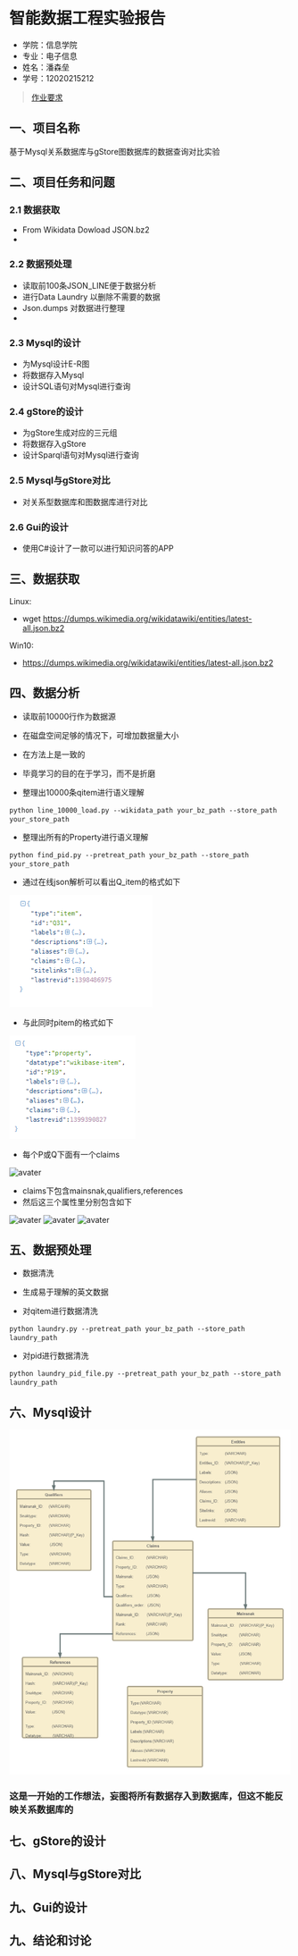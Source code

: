 智能数据工程实验报告
====================

- 学院：信息学院
- 专业：电子信息
- 姓名：潘森垒
- 学号：12020215212


> [作业要求](作业要求.md)


## 一、项目名称
基于Mysql关系数据库与gStore图数据库的数据查询对比实验

## 二、项目任务和问题
### 2.1 数据获取

* From Wikidata Dowload JSON.bz2
* 
### 2.2 数据预处理

* 读取前100条JSON_LINE便于数据分析
* 进行Data Laundry 以删除不需要的数据
* Json.dumps 对数据进行整理
* 
### 2.3 Mysql的设计

* 为Mysql设计E-R图
* 将数据存入Mysql
* 设计SQL语句对Mysql进行查询

### 2.4 gStore的设计

* 为gStore生成对应的三元组
* 将数据存入gStore
* 设计Sparql语句对Mysql进行查询

### 2.5 Mysql与gStore对比

* 对关系型数据库和图数据库进行对比

### 2.6 Gui的设计

* 使用C#设计了一款可以进行知识问答的APP

## 三、数据获取

Linux:
* wget https://dumps.wikimedia.org/wikidatawiki/entities/latest-all.json.bz2

Win10: 
* https://dumps.wikimedia.org/wikidatawiki/entities/latest-all.json.bz2

## 四、数据分析
* 读取前10000行作为数据源
* 在磁盘空间足够的情况下，可增加数据量大小
* 在方法上是一致的
* 毕竟学习的目的在于学习，而不是折磨

* 整理出10000条qitem进行语义理解
```
python line_10000_load.py --wikidata_path your_bz_path --store_path your_store_path
```

* 整理出所有的Property进行语义理解
```
python find_pid.py --pretreat_path your_bz_path --store_path your_store_path
```

* 通过在线json解析可以看出Q_item的格式如下

![avater](https://github.com/Howdy-Personally/tips_of_wikidata/blob/main/Qitem.png)
* 与此同时pitem的格式如下

![avater](https://github.com/Howdy-Personally/tips_of_wikidata/blob/main/Pitem.png)

* 每个P或Q下面有一个claims

![avater](https://github.com/Howdy-Personally/tips_of_wikidata/blob/main/cliams)
* claims下包含mainsnak,qualifiers,references
* 然后这三个属性里分别包含如下

![avater](https://github.com/Howdy-Personally/tips_of_wikidata/blob/main/mainsnak)
![avater](https://github.com/Howdy-Personally/tips_of_wikidata/blob/main/qualifiers)
![avater](https://github.com/Howdy-Personally/tips_of_wikidata/blob/main/references)
## 五、数据预处理

* 数据清洗
* 生成易于理解的英文数据

* 对qitem进行数据清洗
```
python laundry.py --pretreat_path your_bz_path --store_path laundry_path
```
* 对pid进行数据清洗
```
python laundry_pid_file.py --pretreat_path your_bz_path --store_path laundry_path
```


## 六、Mysql设计

![avater](https://github.com/Howdy-Personally/tips_of_wikidata/blob/main/%E6%95%B0%E6%8D%AE%E5%BA%93%E7%BB%93%E6%9E%84.png)
### 这是一开始的工作想法，妄图将所有数据存入到数据库，但这不能反映关系数据库的

## 七、gStore的设计


## 八、Mysql与gStore对比


## 九、Gui的设计


## 九、结论和讨论



